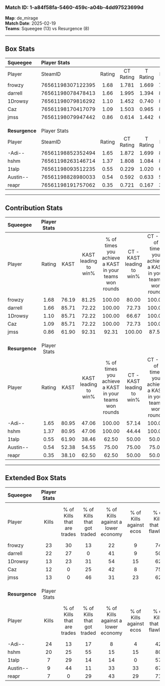 ### Match ID: 1-a84f58fa-5460-459c-a04b-4dd97523699d  
**Map**: de_mirage  
**Match Date**: 2025-02-19  
**Teams**: Squeegee (13) vs Resurgence (8)  

---  

## Box Stats  

| **Squeegee**   | Player Stats      |        |           |          |       |       |       |         |        |      |     |
| :- | :- | :-: | :-: | :-: | :-: | :-: | :-: | :-: | :-: | :-: | :-: |
| Player         | SteamID           | Rating | CT Rating | T Rating | KAST  |  ADR  | Kills | Assists | Deaths | K/D  | HS% |
| frowzy         | 76561198307122395 |  1.68  |   1.781   |  1.669   | 76.19 | 125.9 |  23   |    9    |   13   | 1.77 | 34  |
| darrell        | 76561198078478413 |  1.66  |   1.995   |  1.394   | 85.71 | 103.8 |  22   |    3    |   11   | 2.00 | 72  |
| 1Drowsy        | 76561198079816292 |  1.10  |   1.452   |  0.740   | 85.71 | 54.5  |  13   |    6    |   13   | 1.00 | 23  |
| Caz            | 76561198170417079 |  1.09  |   1.503   |  0.965   | 85.71 | 72.1  |  12   |    7    |   14   | 0.86 | 75  |
| jmss           | 76561198079947442 |  0.86  |   0.614   |  1.442   | 61.90 | 62.9  |  13   |    3    |   16   | 0.81 | 46  |
|                |                   |        |           |          |       |       |       |         |        |      |     |
|                |                   |        |           |          |       |       |       |         |        |      |     |
|                |                   |        |           |          |       |       |       |         |        |      |     |
| **Resurgence** | Player Stats      |        |           |          |       |       |       |         |        |      |     |
| Player         | SteamID           | Rating | CT Rating | T Rating | KAST  |  ADR  | Kills | Assists | Deaths | K/D  | HS% |
| -Adi--         | 76561198852352494 |  1.65  |   1.872   |  1.699   | 80.95 | 113.4 |  24   |    5    |   15   | 1.60 | 75  |
| hshm           | 76561198263146714 |  1.37  |   1.808   |  1.084   | 80.95 | 89.1  |  20   |    3    |   16   | 1.25 | 65  |
| 1talp          | 76561198093512235 |  0.55  |   0.229   |  1.020   | 61.90 | 57.3  |   7   |    5    |   18   | 0.39 | 57  |
| Austin--       | 76561198828980033 |  0.54  |   0.592   |  0.633   | 52.38 | 50.9  |   9   |    4    |   18   | 0.50 | 44  |
| reapr          | 76561198191757062 |  0.35  |   0.721   |  0.167   | 38.10 | 41.2  |   7   |    0    |   16   | 0.44 | 57  |
---  

## Contribution Stats  

| **Squeegee**   | Player Stats |       |                      |                                                        |                           |                                                             |                          |                                                            |
| :- | :-: | :-: | :-: | :-: | :-: | :-: | :-: | :-: |
| Player         |    Rating    | KAST  | KAST leading to win% | % of times you achieve a KAST in your teams won rounds | CT - KAST leading to win% | CT - % of times you achieve a KAST in your teams won rounds | T - KAST leading to win% | T - % of times you achieve a KAST in your teams won rounds |
| frowzy         |     1.68     | 76.19 |        81.25         |                         100.00                         |           80.00           |                           100.00                            |          83.33           |                           100.00                           |
| darrell        |     1.66     | 85.71 |        72.22         |                         100.00                         |           72.73           |                           100.00                            |          71.43           |                           100.00                           |
| 1Drowsy        |     1.10     | 85.71 |        72.22         |                         100.00                         |           66.67           |                           100.00                            |          83.33           |                           100.00                           |
| Caz            |     1.09     | 85.71 |        72.22         |                         100.00                         |           72.73           |                           100.00                            |          71.43           |                           100.00                           |
| jmss           |     0.86     | 61.90 |        92.31         |                         92.31                          |          100.00           |                            87.50                            |          83.33           |                           100.00                           |
|                |              |       |                      |                                                        |                           |                                                             |                          |                                                            |
|                |              |       |                      |                                                        |                           |                                                             |                          |                                                            |
|                |              |       |                      |                                                        |                           |                                                             |                          |                                                            |
| **Resurgence** | Player Stats |       |                      |                                                        |                           |                                                             |                          |                                                            |
| Player         |    Rating    | KAST  | KAST leading to win% | % of times you achieve a KAST in your teams won rounds | CT - KAST leading to win% | CT - % of times you achieve a KAST in your teams won rounds | T - KAST leading to win% | T - % of times you achieve a KAST in your teams won rounds |
| -Adi--         |     1.65     | 80.95 |        47.06         |                         100.00                         |           57.14           |                           100.00                            |          40.00           |                           100.00                           |
| hshm           |     1.37     | 80.95 |        47.06         |                         100.00                         |           44.44           |                           100.00                            |          50.00           |                           100.00                           |
| 1talp          |     0.55     | 61.90 |        38.46         |                         62.50                          |           50.00           |                            50.00                            |          33.33           |                           75.00                            |
| Austin--       |     0.54     | 52.38 |        54.55         |                         75.00                          |           75.00           |                            75.00                            |          42.86           |                           75.00                            |
| reapr          |     0.35     | 38.10 |        62.50         |                         62.50                          |           50.00           |                            50.00                            |          75.00           |                           75.00                            |
---  

## Extended Box Stats  

| **Squeegee**   | Player Stats |                            |                            |                                    |                         |                              |                                 |        |                             |                                     |                          |                               |                            |
| :- | :-: | :-: | :-: | :-: | :-: | :-: | :-: | :-: | :-: | :-: | :-: | :-: | :-: |
| Player         |    Kills     | % of Kills that are trades | % of Kills that got traded | % of Kills against a lower economy | % of Kills against ecos | % of Kills that are flawless | % of Kills that are close duels | Deaths | % of Deaths that get traded | % of Deaths against a lower economy | % of Deaths against ecos | % of Deaths that are flawless | % of Deaths that are close |
| frowzy         |      23      |             30             |             13             |                 22                 |            9            |              74              |                0                |   13   |             15              |                 31                  |            0             |              54               |             23             |
| darrell        |      22      |             27             |             0              |                 41                 |            9            |              50              |                5                |   11   |             27              |                 27                  |            0             |              36               |             27             |
| 1Drowsy        |      13      |             23             |             31             |                 54                 |           15            |              62              |                8                |   13   |             23              |                 23                  |            0             |              85               |             8              |
| Caz            |      12      |             0              |             25             |                 42                 |            8            |              75              |                0                |   14   |             50              |                 43                  |            14            |              57               |             7              |
| jmss           |      13      |             0              |             46             |                 31                 |           23            |              62              |                8                |   16   |             25              |                 31                  |            6             |              75               |             0              |
|                |              |                            |                            |                                    |                         |                              |                                 |        |                             |                                     |                          |                               |                            |
|                |              |                            |                            |                                    |                         |                              |                                 |        |                             |                                     |                          |                               |                            |
|                |              |                            |                            |                                    |                         |                              |                                 |        |                             |                                     |                          |                               |                            |
| **Resurgence** | Player Stats |                            |                            |                                    |                         |                              |                                 |        |                             |                                     |                          |                               |                            |
| Player         |    Kills     | % of Kills that are trades | % of Kills that got traded | % of Kills against a lower economy | % of Kills against ecos | % of Kills that are flawless | % of Kills that are close duels | Deaths | % of Deaths that get traded | % of Deaths against a lower economy | % of Deaths against ecos | % of Deaths that are flawless | % of Deaths that are close |
| -Adi--         |      24      |             13             |             17             |                 8                  |            4            |              42              |                8                |   15   |             33              |                 13                  |            0             |              60               |             0              |
| hshm           |      20      |             25             |             55             |                 15                 |           15            |              80              |               15                |   16   |              6              |                 19                  |            6             |              69               |             0              |
| 1talp          |      7       |             29             |             14             |                 14                 |            0            |              57              |               29                |   18   |             28              |                 11                  |            0             |              61               |             11             |
| Austin--       |      9       |             44             |             11             |                 33                 |           33            |              67              |                0                |   18   |             17              |                 11                  |            0             |              67               |             0              |
| reapr          |      7       |             0              |             29             |                 43                 |           29            |              71              |               14                |   16   |             13              |                 13                  |            0             |              63               |             6              |
